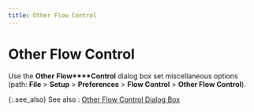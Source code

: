 ```yaml
---
title: Other Flow Control
---
```


# Other Flow Control


Use the **Other** **Flow****Control** dialog box set miscellaneous  options (path: **File** > **Setup** > **Preferences** > **Flow Control** >  **Other Flow Control**).


{:.see_also}
See also
: [Other  Flow Control Dialog Box]({{site.bp_baseurl}}/other-flow-control/the-other-flow-control-dialog-box/other_flow_control_dialog_box_step_by_step.html)
